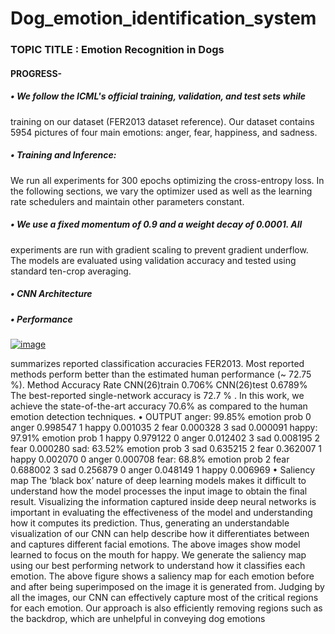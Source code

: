 # Dog_emotion_identification_system

### TOPIC TITLE : Emotion Recognition in Dogs
#### PROGRESS-
##### • We follow the ICML's official training, validation, and test sets while 
training on our dataset (FER2013 dataset reference). Our dataset 
contains 5954 pictures of four main emotions: anger, fear, happiness, 
and sadness.
##### •  Training and Inference:
 We run all experiments for 300 epochs optimizing the cross-entropy 
loss. In the following sections, we vary the optimizer used as well as the 
learning rate schedulers and maintain other parameters constant.
##### • We use a fixed momentum of 0.9 and a weight decay of 0.0001. All 
experiments are run with gradient scaling to prevent gradient 
underflow. The models are evaluated using validation accuracy and 
tested using standard ten-crop averaging.
##### • CNN Architecture
##### • Performance
 
 
[![image](https://www.linkpicture.com/q/ddd_2.jpg)](https://www.linkpicture.com/view.php?img=LPic6217311e118b61936798411)

 summarizes reported classification accuracies FER2013. Most reported 
methods perform better than the estimated human performance (~ 72.75 %). 
Method Accuracy Rate
CNN(26)train 0.706%
CNN(26)test 0.6789%
The best-reported single-network accuracy is 72.7 % . In this work, we achieve 
the state-of-the-art accuracy 70.6% as compared to the human emotion 
detection techniques.
• OUTPUT
anger: 99.85%
 emotion prob
0 anger 0.998547
1 happy 0.001035
2 fear 0.000328
3 sad 0.000091
happy: 97.91%
 emotion prob
1 happy 0.979122
0 anger 0.012402
3 sad 0.008195
2 fear 0.000280
sad: 63.52%
 emotion prob
3 sad 0.635215
2 fear 0.362007
1 happy 0.002070
0 anger 0.000708
fear: 68.8%
 emotion prob
2 fear 0.688002
3 sad 0.256879
0 anger 0.048149
1 happy 0.006969
• Saliency map
The ‘black box’ nature of deep learning models makes it difficult to 
understand how the model processes the input image to obtain the final 
result. Visualizing the information captured inside deep neural networks 
is important in evaluating the effectiveness of the model and 
understanding how it computes its prediction.
Thus, generating an understandable visualization of our CNN can help 
describe how it differentiates between and captures different facial 
emotions.
The above images show model learned to focus on the mouth for happy.
We generate the saliency map using our best performing network to 
understand how it classifies each emotion. The above figure shows a 
saliency map for each emotion before and after being superimposed on 
the image it is generated from. Judging by all the images, our CNN can 
effectively capture most of the critical regions for each emotion.
Our approach is also efficiently removing regions such as the backdrop, 
which are unhelpful in conveying dog emotions
